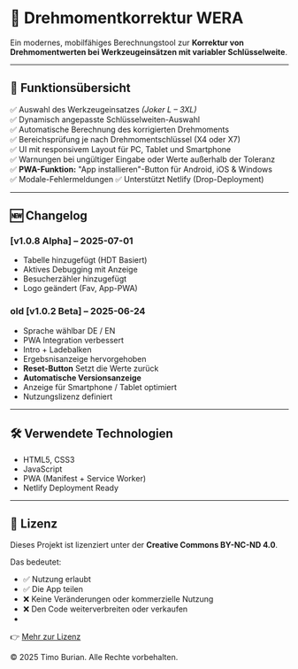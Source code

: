 # 🔧 Drehmomentkorrektur WERA

Ein modernes, mobilfähiges Berechnungstool zur **Korrektur von Drehmomentwerten bei Werkzeugeinsätzen mit variabler Schlüsselweite**.  

---

## 🧠 Funktionsübersicht

✅ Auswahl des Werkzeugeinsatzes *(Joker L – 3XL)*  
✅ Dynamisch angepasste Schlüsselweiten-Auswahl  
✅ Automatische Berechnung des korrigierten Drehmoments  
✅ Bereichsprüfung je nach Drehmomentschlüssel (X4 oder X7)  
✅ UI mit responsivem Layout für PC, Tablet und Smartphone  
✅ Warnungen bei ungültiger Eingabe oder Werte außerhalb der Toleranz  
✅ **PWA-Funktion:** "App installieren"-Button für Android, iOS & Windows  
✅ Modale-Fehlermeldungen 
✅ Unterstützt Netlify (Drop-Deployment)

---

## 🆕 Changelog

### [v1.0.8 Alpha] – 2025-07-01
- Tabelle hinzugefügt (HDT Basiert)
- Aktives Debugging mit Anzeige
- Besucherzähler hinzugefügt
- Logo geändert (Fav, App-PWA)


### old [v1.0.2 Beta] – 2025-06-24
- Sprache wählbar DE / EN
- PWA Integration verbessert
- Intro + Ladebalken
- Ergebsnisanzeige hervorgehoben
- **Reset-Button** Setzt die Werte zurück
- **Automatische Versionsanzeige**
- Anzeige für Smartphone / Tablet optimiert
- Nutzungslizenz definiert

---

## 🛠 Verwendete Technologien

- HTML5, CSS3
- JavaScript
- PWA (Manifest + Service Worker)
- Netlify Deployment Ready

---

## 🧾 Lizenz

Dieses Projekt ist lizenziert unter der **Creative Commons BY-NC-ND 4.0**.

Das bedeutet:
- ✅ Nutzung erlaubt
- ✅ Die App teilen
- ❌ Keine Veränderungen oder kommerzielle Nutzung
- ❌ Den Code weiterverbreiten oder verkaufen
- 

👉 [Mehr zur Lizenz](https://creativecommons.org/licenses/by-nc-nd/4.0/)

© 2025 Timo Burian. Alle Rechte vorbehalten.
